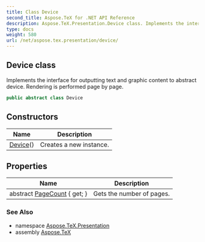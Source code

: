```yaml
---
title: Class Device
second_title: Aspose.TeX for .NET API Reference
description: Aspose.TeX.Presentation.Device class. Implements the interface for outputting text and graphic content to abstract device. Rendering is performed page by page
type: docs
weight: 580
url: /net/aspose.tex.presentation/device/
---
```

## Device class

Implements the interface for outputting text and graphic content to abstract device. Rendering is performed page by page.

```csharp
public abstract class Device
```

## Constructors

| Name | Description |
| --- | --- |
| [Device](device/)() | Creates a new instance. |

## Properties

| Name | Description |
| --- | --- |
| abstract [PageCount](../../aspose.tex.presentation/device/pagecount/) { get; } | Gets the number of pages. |

### See Also

* namespace [Aspose.TeX.Presentation](../../aspose.tex.presentation/)
* assembly [Aspose.TeX](../../)


